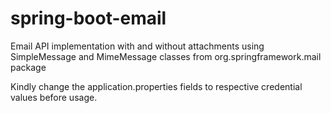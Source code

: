 # spring-boot-email
Email API implementation with and without attachments using SimpleMessage and MimeMessage classes from org.springframework.mail package

Kindly change the application.properties fields to respective credential values before usage.
